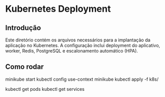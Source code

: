 # Kubernetes Deployment

## Introdução

Este diretório contém os arquivos necessários para a implantação da aplicação no Kubernetes. A configuração inclui deployment do aplicativo, worker, Redis, PostgreSQL e escalonamento automático (HPA).


## Como rodar
minikube start
kubectl config use-context minikube
kubectl apply -f k8s/

kubectl get pods
kubectl get services

